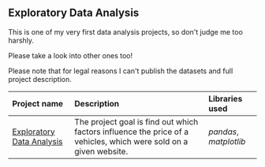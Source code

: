 ## Exploratory Data Analysis

This is one of my very first data analysis projects, so don't judge me too harshly. 

Please take a look into other ones too! 

Please note that for legal reasons I can't publish the datasets and full project description. 

| Project name | Description | Libraries used | 
| :---------------------- | :---------------------- | :---------------------- |
| [Exploratory Data Analysis](https://github.com/vadim-fridman/portfolio-yandex-practicum/edit/master/02_Exploratory_Data_Analysis__Car_Sales) | The project goal is find out which factors influence the price of a vehicles, which were sold on a given website.  | *pandas*, *matplotlib*|
